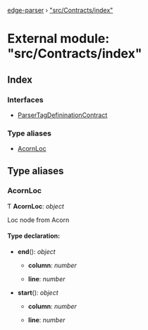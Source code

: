 [edge-parser](../README.md) › ["src/Contracts/index"](_src_contracts_index_.md)

# External module: "src/Contracts/index"

## Index

### Interfaces

* [ParserTagDefininationContract](../interfaces/_src_contracts_index_.parsertagdefininationcontract.md)

### Type aliases

* [AcornLoc](_src_contracts_index_.md#acornloc)

## Type aliases

###  AcornLoc

Ƭ **AcornLoc**: *object*

Loc node from Acorn

#### Type declaration:

* **end**(): *object*

  * **column**: *number*

  * **line**: *number*

* **start**(): *object*

  * **column**: *number*

  * **line**: *number*
